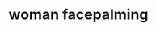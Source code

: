 ---
layout: people&body
title: woman facepalming
emoji: woman_facepalming
permalink: 🤦‍♀️.html
image: assets/img/3moji/woman_facepalming.png
---